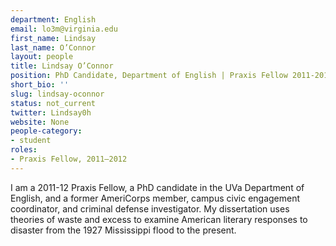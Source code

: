 ```yaml
---
department: English
email: lo3m@virginia.edu
first_name: Lindsay
last_name: O’Connor
layout: people
title: Lindsay O’Connor
position: PhD Candidate, Department of English | Praxis Fellow 2011-2012
short_bio: ''
slug: lindsay-oconnor
status: not_current
twitter: Lindsay0h
website: None
people-category:
- student
roles:
- Praxis Fellow, 2011–2012
---
```


I am a 2011-12 Praxis Fellow, a PhD candidate in the UVa Department of English, and a former AmeriCorps member, campus civic engagement coordinator, and criminal defense investigator. My dissertation uses theories of waste and excess to examine American literary responses to disaster from the 1927 Mississippi flood to the present.
